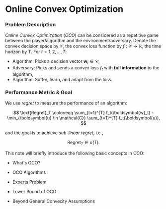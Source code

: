 # Online Convex Optimization

### Problem Description
*Online Convex Optimization* (*OCO*) can be considered as a repetitive game between the player/algorithm and the environment/adversary. Denote the convex decision space by $\mathcal{C}$, the convex loss function by $f: \mathcal{C} \rightarrow \mathbb R$, the time horizon by $T$. For $t = 1, 2, ..., T$: 

- Algorithm: Picks a decision vector $\boldsymbol{w}_t \in \mathcal{C}$,
- Adversary: Picks and sends a convex loss $f_t$ with **full information** to the algorithm,
- Algorithm: Suffer, learn, and adapt from the loss.

### Performance Metric & Goal
We use *regret* to measure the performance of an algorithm:

$$
\text{Regret}_T \coloneqq \sum_{t=1}^{T} f_t(\boldsymbol{w}_t) - \min_{\boldsymbol{u} \in \mathcal{C}} \sum_{t=1}^{T} f_t(\boldsymbol{u}),
$$

and the goal is to achieve *sub-linear regret*, i.e., 

$$
\text{Regret}_T \in o(T).
$$


This note will briefly introduce the following basic concepts in OCO:

- What's OCO?

- OCO Algorithms

- Experts Problem

- Lower Bound of OCO

- Beyond General Convexity Assumptions
